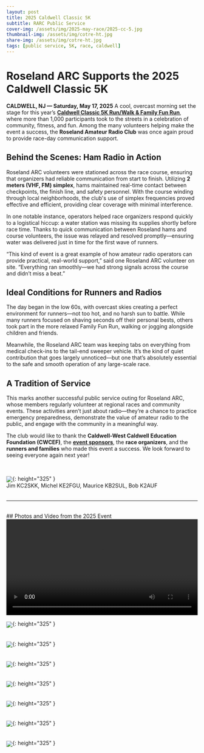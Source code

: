 ```yaml
---
layout: post
title: 2025 Caldwell Classic 5K
subtitle: RARC Public Service
cover-img: /assets/img/2025-may-race/2025-cc-5.jpg
thumbnail-img: /assets/img/cotre-ht.jpg
share-img: /assets/img/cotre-ht.jpg
tags: [public service, 5K, race, caldwell]
---
```


# Roseland ARC Supports the 2025 Caldwell Classic 5K

**CALDWELL, NJ — Saturday, May 17, 2025**
A cool, overcast morning set the stage for this year’s **[Caldwell Classic 5K Run/Walk & Family Fun Run](https://runsignup.com/Race/NJ/WestCaldwell/CWCEFRUNFOREDUCATION)**, where more than 1,000 participants took to the streets in a celebration of community, fitness, and fun. Among the many volunteers helping make the event a success, the **Roseland Amateur Radio Club** was once again proud to provide race-day communication support.

## Behind the Scenes: Ham Radio in Action

Roseland ARC volunteers were stationed across the race course, ensuring that organizers had reliable communication from start to finish. Utilizing **2 meters (VHF, FM) simplex**, hams maintained real-time contact between checkpoints, the finish line, and safety personnel. With the course winding through local neighborhoods, the club's use of simplex frequencies proved effective and efficient, providing clear coverage with minimal interference.

In one notable instance, operators helped race organizers respond quickly to a logistical hiccup: a water station was missing its supplies shortly before race time. Thanks to quick communication between Roseland hams and course volunteers, the issue was relayed and resolved promptly—ensuring water was delivered just in time for the first wave of runners.

“This kind of event is a great example of how amateur radio operators can provide practical, real-world support,” said one Roseland ARC volunteer on site. “Everything ran smoothly—we had strong signals across the course and didn’t miss a beat.”

## Ideal Conditions for Runners and Radios

The day began in the low 60s, with overcast skies creating a perfect environment for runners—not too hot, and no harsh sun to battle. While many runners focused on shaving seconds off their personal bests, others took part in the more relaxed Family Fun Run, walking or jogging alongside children and friends.

Meanwhile, the Roseland ARC team was keeping tabs on everything from medical check-ins to the tail-end sweeper vehicle. It’s the kind of quiet contribution that goes largely unnoticed—but one that’s absolutely essential to the safe and smooth operation of any large-scale race.

## A Tradition of Service

This marks another successful public service outing for Roseland ARC, whose members regularly volunteer at regional races and community events. These activities aren’t just about radio—they’re a chance to practice emergency preparedness, demonstrate the value of amateur radio to the public, and engage with the community in a meaningful way.

The club would like to thank the **Caldwell-West Caldwell Education Foundation (CWCEF)**, the **[event sponsors](https://runsignup.com/Race/CWCEFRUNFOREDUCATION/Page-2)**, the **race organizers**, and the **runners and families** who made this event a success. We look forward to seeing everyone again next year!

<br/>

[<img align="center" src="/assets/img/2025-may-race/group-photo.jpeg">](../assets/img/2025-may-race/group-photo.jpeg){: height="325" }<br/>
Jim KC2SKK, Michel KE2FGU, Maurice KB2SUL, Bob K2AUF<br/><br/>

---

<br/>
## Photos and Video from the 2025 Event

<video controls width="720" height="405" style="max-width:100%; height:auto;">
  <source src="/assets/img/2025-may-race/video-1.mp4" type="video/mp4" />
  Your browser does not support the video tag.
</video>
<br/>

[<img align="center" src="/assets/img/2025-may-race/2025-cc-1.jpg">](../assets/img/2025-may-race/2025-cc-1.jpg){: height="325" }<br/>
<br/>
<br/>
[<img align="center" src="/assets/img/2025-may-race/2025-cc-2.jpg">](../assets/img/2025-may-race/2025-cc-2.jpg){: height="325" }<br/>
<br/>
<br/>
[<img align="center" src="/assets/img/2025-may-race/2025-cc-3.jpg">](../assets/img/2025-may-race/2025-cc-3.jpg){: height="325" }<br/>
<br/>
<br/>
[<img align="center" src="/assets/img/2025-may-race/2025-cc-4.jpg">](../assets/img/2025-may-race/2025-cc-4.jpg){: height="325" }<br/>
<br/>
<br/>
[<img align="center" src="/assets/img/2025-may-race/2025-cc-5.jpg">](../assets/img/2025-may-race/2025-cc-5.jpg){: height="325" }<br/>
<br/>
<br/>
[<img align="center" src="/assets/img/2025-may-race/2025-cc-6.jpg">](../assets/img/2025-may-race/2025-cc-6.jpg){: height="325" }<br/>
<br/>
<br/>
[<img align="center" src="/assets/img/2025-may-race/2025-cc-7.jpg">](../assets/img/2025-may-race/2025-cc-7.jpg){: height="325" }<br/>
<br/>

